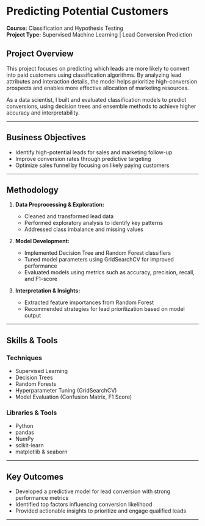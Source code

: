 # Predicting Potential Customers

**Course:** Classification and Hypothesis Testing  
**Project Type:** Supervised Machine Learning | Lead Conversion Prediction

## Project Overview

This project focuses on predicting which leads are more likely to convert into paid customers using classification algorithms. By analyzing lead attributes and interaction details, the model helps prioritize high-conversion prospects and enables more effective allocation of marketing resources.

As a data scientist, I built and evaluated classification models to predict conversions, using decision trees and ensemble methods to achieve higher accuracy and interpretability.

---

## Business Objectives

- Identify high-potential leads for sales and marketing follow-up  
- Improve conversion rates through predictive targeting  
- Optimize sales funnel by focusing on likely paying customers  

---

## Methodology

1. **Data Preprocessing & Exploration:**  
   - Cleaned and transformed lead data  
   - Performed exploratory analysis to identify key patterns  
   - Addressed class imbalance and missing values

2. **Model Development:**  
   - Implemented Decision Tree and Random Forest classifiers  
   - Tuned model parameters using GridSearchCV for improved performance  
   - Evaluated models using metrics such as accuracy, precision, recall, and F1-score

3. **Interpretation & Insights:**  
   - Extracted feature importances from Random Forest  
   - Recommended strategies for lead prioritization based on model output

---

## Skills & Tools

### Techniques
- Supervised Learning  
- Decision Trees  
- Random Forests  
- Hyperparameter Tuning (GridSearchCV)  
- Model Evaluation (Confusion Matrix, F1 Score)

### Libraries & Tools
- Python  
- pandas  
- NumPy  
- scikit-learn  
- matplotlib & seaborn

---

## Key Outcomes

- Developed a predictive model for lead conversion with strong performance metrics  
- Identified top factors influencing conversion likelihood  
- Provided actionable insights to prioritize and engage qualified leads

---

